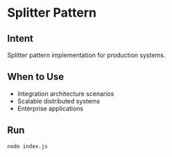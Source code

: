 # Splitter Pattern

## Intent
Splitter pattern implementation for production systems.

## When to Use
- Integration architecture scenarios
- Scalable distributed systems
- Enterprise applications

## Run
```bash
node index.js
```
